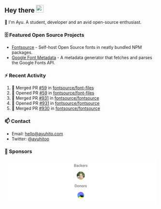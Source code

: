 ## Hey there <img src="https://media.giphy.com/media/hvRJCLFzcasrR4ia7z/giphy.gif" width="25" height="25">

📝 I'm Ayu. A student, developer and an avid open-source enthusiast.

### 🗄 Featured Open Source Projects

- [Fontsource](https://github.com/fontsource/fontsource) - Self-host Open Source fonts in neatly bundled NPM packages.
- [Google Font Metadata](https://github.com/fontsource/google-font-metadata) - A metadata generator that fetches and parses the Google Fonts API.

### ⚡ Recent Activity

<!--START_SECTION:activity-->

1. 🎉 Merged PR [#59](https://github.com/fontsource/font-files/pull/59) in [fontsource/font-files](https://github.com/fontsource/font-files)
2. 💪 Opened PR [#59](https://github.com/fontsource/font-files/pull/59) in [fontsource/font-files](https://github.com/fontsource/font-files)
3. 🎉 Merged PR [#931](https://github.com/fontsource/fontsource/pull/931) in [fontsource/fontsource](https://github.com/fontsource/fontsource)
4. 💪 Opened PR [#931](https://github.com/fontsource/fontsource/pull/931) in [fontsource/fontsource](https://github.com/fontsource/fontsource)
5. 🎉 Merged PR [#930](https://github.com/fontsource/fontsource/pull/930) in [fontsource/fontsource](https://github.com/fontsource/fontsource)
<!--END_SECTION:activity-->

### 📫 Contact

- Email: hello@ayuhito.com
- Twitter: [@ayuhitoo](https://twitter.com/ayuhitoo)

### :sparkling_heart: Sponsors

<p align="center">
  <a href="https://cdn.jsdelivr.net/gh/ayuhito/ayuhito/sponsors.svg">
    <img src='https://raw.githubusercontent.com/ayuhito/ayuhito/master/sponsors.svg'/>
  </a>
</p>
